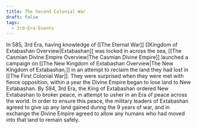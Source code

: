 ```yaml
---
title: The Second Colonial War
draft: false
tags:
  - 3rd-Era-Events
---
```

In 585, 3rd Era, having knowledge of [[The Eternal War]] [[Kingdom of Extabashan Overview|Extabashan]] was locked in across the sea, [[The Casmian Divine Empire Overview|The Casmian Divine Empire]] launched a campaign on [[The New Kingdom of Extabashan Overview|The New Kingdom of Extabashan,]] in an attempt to reclaim the land they had lost in [[The First Colonial War]]. They were surprised when they were met with fierce opposition, within a year the Divine Empire began to lose land to New Extabashan. By 594, 3rd Era, the King of Extabashan ordered New Extabashan to broker peace, in attempt to usher in an Era of peace across the world. In order to ensure this peace, the military leaders of Extabashan agreed to give up any land gained during the 9 years of war, and in exchange the Divine Empire agreed to allow any humans who had moved into that land to remain safely. 